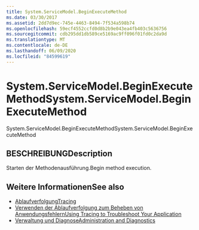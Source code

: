 ```yaml
---
title: System.ServiceModel.BeginExecuteMethod
ms.date: 03/30/2017
ms.assetid: 2dd7d9ec-745e-4463-8494-7f534a598b74
ms.openlocfilehash: 59ecf4552ccfd0d8b2b9e043ea4fb403c5636756
ms.sourcegitcommit: cdb295dd1db589ce5169ac9ff096f01fd0c2da9d
ms.translationtype: MT
ms.contentlocale: de-DE
ms.lasthandoff: 06/09/2020
ms.locfileid: "84599619"
---
```

# <a name="systemservicemodelbeginexecutemethod"></a><span data-ttu-id="2c81a-102">System.ServiceModel.BeginExecuteMethod</span><span class="sxs-lookup"><span data-stu-id="2c81a-102">System.ServiceModel.BeginExecuteMethod</span></span>
<span data-ttu-id="2c81a-103">System.ServiceModel.BeginExecuteMethod</span><span class="sxs-lookup"><span data-stu-id="2c81a-103">System.ServiceModel.BeginExecuteMethod</span></span>  
  
## <a name="description"></a><span data-ttu-id="2c81a-104">BESCHREIBUNG</span><span class="sxs-lookup"><span data-stu-id="2c81a-104">Description</span></span>  
 <span data-ttu-id="2c81a-105">Starten der Methodenausführung.</span><span class="sxs-lookup"><span data-stu-id="2c81a-105">Begin method execution.</span></span>  
  
## <a name="see-also"></a><span data-ttu-id="2c81a-106">Weitere Informationen</span><span class="sxs-lookup"><span data-stu-id="2c81a-106">See also</span></span>

- [<span data-ttu-id="2c81a-107">Ablaufverfolgung</span><span class="sxs-lookup"><span data-stu-id="2c81a-107">Tracing</span></span>](index.md)
- [<span data-ttu-id="2c81a-108">Verwenden der Ablaufverfolgung zum Beheben von Anwendungsfehlern</span><span class="sxs-lookup"><span data-stu-id="2c81a-108">Using Tracing to Troubleshoot Your Application</span></span>](using-tracing-to-troubleshoot-your-application.md)
- [<span data-ttu-id="2c81a-109">Verwaltung und Diagnose</span><span class="sxs-lookup"><span data-stu-id="2c81a-109">Administration and Diagnostics</span></span>](../index.md)
